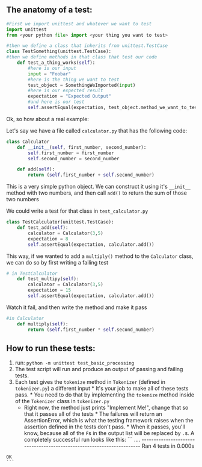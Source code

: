 ## The anatomy of a test:
```python
#First we import unittest and whatever we want to test
import unittest
from <your python file> import <your thing you want to test>

#then we define a class that inherits from unittest.TestCase
class TestSomething(unittest.TestCase):
#then we define methods in that class that test our code
    def test_a_thing_works(self):
        #here is our input
        input = "Foobar"
        #here is the thing we want to test
        test_object = SomethingWeImported(input)
        #here is our expected result
        expectation = "Expected Output"
        #and here is our test
        self.assertEqual(expectation, test_object.method_we_want_to_test())

```                                     

Ok, so how about a real example:

Let's say we have a file called `calculator.py` that has the following code:
```python
class Calculator
    def __init__(self, first_number, second_number):
        self.first_number = first_number
        self.second_number = second_number

    def add(self):
        return (self.first_number + self.second_number)

```
This is a very simple python object. We can construct it using it's `__init__` method with two numbers, and then call `add()` to return the sum of those two numbers

We could write a test for that class in `test_calculator.py`
```python
class TestCalculator(unittest.TestCase):
    def test_add(self):
        calculator = Calculator(3,5)
        expectation = 8
        self.assertEqual(expectation, calculator.add())

```

This way, if we wanted to add a `multiply()` method to the `Calculator` class, we can do so by first writing a failing test
```python
# in TestCalculator
    def test_multipy(self):
        calculator = Calculator(3,5)
        expectation = 15
        self.assertEqual(expectation, calculator.add())

```

Watch it fail, and then write the method and make it pass
```python
#in Calculator
    def multiply(self):
        return (self.first_number * self.second_number)

```

## How to run these tests:

  1) run: `python -m unittest test_basic_processing`
  2) The test script will run and produce an output of passing and failing tests.
  3) Each test gives the `tokenize` method in `Tokenizer` (defined in `tokenizer.py`) a different input
    * It's your job to make all of these tests pass.
    * You need to do that by implementing the `tokenize` method inside of the `Tokenizer` class in `tokenizer.py`
      * Right now, the method just prints "Implement Me!", change that so that it passes all of the tests
    * The failures will return an AssertionError, which is what the testing framework raises when the assertion defined in the tests don't pass.
    * When it passes, you'll know, because all of the `F`s in the output list will be replaced by `.`s. A completely successful run looks like this:
    ```
    ....
    ----------------------------------------------------------------------
    Ran 4 tests in 0.000s

    OK
    ```
